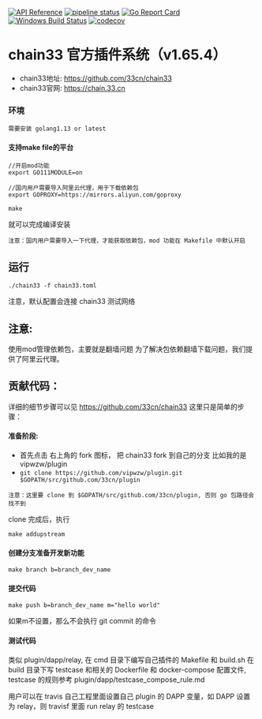 [![API Reference](
https://camo.githubusercontent.com/915b7be44ada53c290eb157634330494ebe3e30a/68747470733a2f2f676f646f632e6f72672f6769746875622e636f6d2f676f6c616e672f6764646f3f7374617475732e737667
)](https://godoc.org/github.com/33cn/plugin)
[![pipeline status](https://api.travis-ci.org/33cn/plugin.svg?branch=master)](https://travis-ci.org/33cn/plugin/)
[![Go Report Card](https://goreportcard.com/badge/github.com/33cn/plugin?branch=master)](https://goreportcard.com/report/github.com/33cn/plugin)
[![Windows Build Status](https://ci.appveyor.com/api/projects/status/github/33cn/plugin?svg=true&branch=master&passingText=Windows%20-%20OK&failingText=Windows%20-%20failed&pendingText=Windows%20-%20pending)](https://ci.appveyor.com/project/33cn/plugin)
[![codecov](https://codecov.io/gh/33cn/plugin/branch/master/graph/badge.svg)](https://codecov.io/gh/33cn/plugin)

# chain33 官方插件系统（v1.65.4）

* chain33地址: https://github.com/33cn/chain33
* chain33官网: https://chain.33.cn

### 环境

```
需要安装 golang1.13 or latest
```

#### 支持make file的平台

```
//开启mod功能
export GO111MODULE=on

//国内用户需要导入阿里云代理，用于下载依赖包
export GOPROXY=https://mirrors.aliyun.com/goproxy

make
```
就可以完成编译安装

```
注意：国内用户需要导入一下代理，才能获取依赖包，mod 功能在 Makefile 中默认开启
```

## 运行

```
./chain33 -f chain33.toml
```
注意，默认配置会连接 chain33 测试网络

## 注意:

使用mod管理依赖包，主要就是翻墙问题
为了解决包依赖翻墙下载问题，我们提供了阿里云代理。


## 贡献代码：

详细的细节步骤可以见 https://github.com/33cn/chain33
这里只是简单的步骤：

#### 准备阶段:

* 首先点击 右上角的 fork 图标， 把 chain33 fork 到自己的分支 比如我的是 vipwzw/plugin
* `git clone https://github.com/vipwzw/plugin.git $GOPATH/src/github.com/33cn/plugin`

```
注意：这里要 clone 到 $GOPATH/src/github.com/33cn/plugin, 否则 go 包路径会找不到
```

clone 完成后，执行
```
make addupstream
```

#### 创建分支准备开发新功能

```
make branch b=branch_dev_name
```
#### 提交代码

```
make push b=branch_dev_name m="hello world"
```
如果m不设置，那么不会执行 git commit 的命令

#### 测试代码
类似 plugin/dapp/relay, 在 cmd 目录下编写自己插件的 Makefile 和 build.sh
在 build 目录下写 testcase 和相关的 Dockerfile 和 docker-compose 配置文件,
testcase 的规则参考 plugin/dapp/testcase_compose_rule.md

用户可以在 travis 自己工程里面设置自己 plugin 的 DAPP 变量，如 DAPP 设置为 relay，则 travisf 里面 run relay 的 testcase

